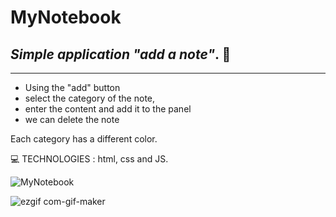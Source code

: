  <h1> MyNotebook </h1>

 
*<h2>Simple application  "add a note"*. :blue_book:</h2>

----


* Using the "add" button
* select the category of the note,
* enter the content and add it to the panel
* we can delete the note

Each category has a different color.

:computer: TECHNOLOGIES : html, css and JS.






![MyNotebook](https://user-images.githubusercontent.com/59742201/104838578-15563800-58bc-11eb-98a7-b28dbb571a83.png)


![ezgif com-gif-maker](https://user-images.githubusercontent.com/59742201/106279277-737c0700-623c-11eb-91b1-81619e8c807e.gif)

